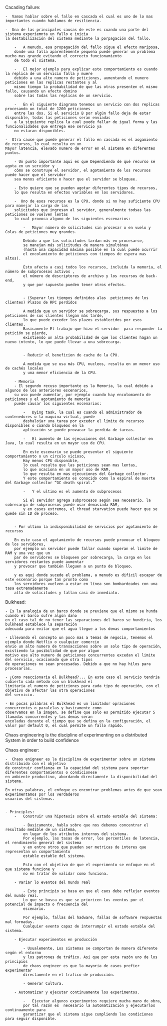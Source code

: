 
Cacading failure:

    -  Vamos hablar sobre el fallo en cascada el cual es uno de lo mas importantes cuando hablamos de resiliencia.

    -  Una de las principales causas de este es cuando una parte del sistema experiemnta un fallo e inicia
    la destabilización del sistema mediante la porpagación del fallo.
    
        -   A menudo, esa propagación del fallo sigue el efecto mariposa, 
        donde una falla aparentemente pequeña puede generar un problema mucho mas grande evitando el correcto funcionamiento
        de todo el sistema.

        -   El mejor ejemplo para explicar este comportamiento es cuando la replica de un servicio falla y muere
        debido a una alto numero de peticiones, aumentando el numero peticiones en las replicas restantes y al 
        mismo tiempo la probabilidad de que las otras presenten el mismo fallo, causando un efecto domino
        sobre las todas las replicas de un servicio.

        -   En el siguiente diagrama tenemos un servicio con dos replicas procesando un total de 1200 peticiones 
        entre las dos. Si el servicio B por algún fallo deja de estar disponible, todas las peticiones seran enviadas
        a la siguiente replica la cual puede fallar de igual forma y las funcionalidades que entrega ese servicio ya
        no estaran disponibles.

    -  Otra cause que puede generar el fallo en cascada es el aogamiento de recursos, lo cual resulta en un
    Mayor latencia, elevado numero de error en el sistema en diferentes puntos.

        - Un punto importante aqui es que Dependiendo de qué recurso se agota en un servidor y 
        cómo se construye el servidor, el agotamiento de los recursos puede hacer que el servidor 
        sea menos eficiente o hacer que el servidor se bloquee.

        - Esto quiere que se pueden agotar diferentes tipos de recursos, 
        lo que resulta en efectos variables en los servidores.

        -  Uno de esos recursos es la CPU, donde si no hay suficiente CPU para manejar la carga de las
        solicitudes que ingresan al servidor, generalmente todsas las peticiones se vuelven lentas
        lo cual provoca alguno de los siguientes escenarios:

            -   Mayor número de solicitudes sin procesar o en vuelo y Colas de peticiones muy grandes.

            Debido a que las solicitudes tardan más en procesarse, 
            se manejan más solicitudes de manera simultánea 
            (hasta una capacidad máxima posible en la cual puede ocurrir 
            el encolamiento de peticiones con tiempos de espera mas altos). 

            Esto afecta a casi todos los recursos, incluida la memoria, el número de subprocesos activos , 
            el número de descriptores de archivo y los recursos de back-end, 
            y que por supuesto pueden tener otros efectos.


            - (Superar los tiempos definidos alas  peticiones de los clientes) Plazos de RPC perdidos 

            A medida que un servidor se sobrecarga, sus respuestas a los peticiones de sus clientes llegan más tarde, 
            lo que puede exceder los plazos establecidos por esos clientes. 
            Basicamente El trabajo que hizo el servidor  para responder la petición se pierde,
            existiendo un alta probabilidad de que los clientes hagan un nuevo intento, lo que puede llevar a una sobrecarga.

    
            - Reducir el beneficion de cache de la CPU.

            A medida que se usa más CPU, nucleos, resulta en un menor uso de cachés locales 
            y una menor eficiencia de la CPU.

        - Memoria
        - El segundo recuso importante es la Memoria, la cual debido a algunos de los anteriores escenarios,
        su uso puede aumentar, por ejemplo cuando hay encolomaento de peticiones y el agotamiento de memoria
        puede causar los siguientes escenarios:

            -   Dying task, la cual es cuando el administrador de contenedores o la maquina virtual, puede
            deshalojar una tarea por exceder el limite de recursos disponibles o cuando bloqueos en la
            aplicación se puede provacar la perdida de tareas.

            -   El aumento de las ejecuciones del Garbage collector en Java, lo cual resulta en un mayor uso de CPU.

            En este escenario se puede presentar el siguiente comportamiento o un circulo vicioso, 
            Hay menos CPU disponible, 
            lo cual resulta que las peticiones sean mas lentas, 
            lo que ocaciona en un mayor uso de RAM,
            lo que resulta en mas ejecuciones del Garbage collector.
            Y este comportamiento es conocido como la espiral de muerte del Garbage collector “GC death spiral.”

            -   Y el ultimo es el aumento de subprocesos

            Si el servidor agrega subprocesos según sea necesario, la sobrecarga de subprocesos puede usar demasiada RAM,
            y en casos extremos, el thread starvation puede hacer que se quede sin ID de proceso.


        - Por ultimo la indisponibilidad de servicios por agotamiento de recursos

        En este caso el agotamiento de recursos puede provocar el bloqueo de los servidores, 
        por ejemplo un servidor puede fallar cuando superan el limite de RAM y una vez que un 
        par de servidores se bloqueen por sobrecarga, la carga en los servidores restantes puede aumentar
        y provocar que también lleguen a un punto de bloqueo.
        
        y es aqui donde sucede el problema, a menudo es difícil escapar de este escenario porque tan pronto como 
        los servidores vuelven a estar en línea son bombardeados con una tasa extremadamente 
        alta de solicitudes y fallan casi de inmediato.


Bulkhead:

    - Es la analogia de un barco donde se previene que el mismo se hunda cuando el barco sufre algún daño
    en el caso tal de no tener las separaciones del barco se hundiria, los bulkhead establece la separación
    adecuada para evitar que el agua llegue a los demas comportamientos

    - Lllevando el concepto un poco mas a temas de negocio, tenemos el ejemplo donde Netflix o cualquier comercio
    envio un alto numero de transacciones sobre un solo tipo de operación, existiendo la posibilidad de que por algun 
    motivo ese alto numero de peticiones concurrentes excedan el limite del servicio, ocacionado que otra tipos
    de operaciones no sean procesadas. Debido a que no hay hilos para procesarlas.

    - ¿Como reaccionaria el Bulkhead?... En este caso el servicio tendria cubierto cada método con un blukhead el
    limitaria el numero de peticiones para cada tipo de operación, con el objetivo de afectar las otra operaciones
    del servicio.

    - En pocas palabras el Bulkhead es un limitador opraciones concurrentes o paralelas y basicamente como 
    observamos en la imagen, se define que solo es permitido ejecutar 5 llamadas concurrentes y las demas seran 
    encoladas durante el tiempo que se defina en la configuración, el valor por default 0, el cual permite un fallo rapido.



Chaos engineering is the discipline of experimenting on a distributed System in order to build confidence 

Chaos engineer:

    -  Chaos enigneer es la disciplina de experimentar sobre un sistema distribuido con el objetivo 
    de construir confianza en la capacidad del sistema para soportar diferentes comportamientos o condicionese
    en ambiente productivo, abordando directamente la disponibilidad del sistema.

    En otras palabras, el enfoque es encontrar problemas antes de que sean experimentamos por los verdaderos 
    usuarios del sistemas.


    - Principles:
        -   Construir una hipotesis sobre el estado estable del sistema:
            
            - Basicamente, habla sobre que nos debemos concentrar el resultado medible de un sistema,
            en lugar de los atributos internos del sistema.
            Por ejemplo, las tasas de error, los percentiles de latencia, el rendimiento general del sistema
            y en entre otros que pueden ser metricas de interes que representan un comportamiento
            estable estable del sistema.

            Esto con el objetivo de que el experimento se enfoque en el que sistema funcione y
            no en tratar de validar como funciona.

        - Variar lo eventos del mundo real

            - Este principio se basa en que el caos debe reflejar eventos del mundo real.
            Lo que se busca es que se prioricen los eventos por el potencial de impacto o frecuencia del 
            escenario.

            Por ejemplo, fallas del hadware, fallas de software respuestas mal formadas.
            Cualquier evento capaz de interrumpir el estado estable del sistema.

        - Ejecutar experimentos en producción

            - Usualemente, Los sistemas se comportan de manera diferente según el entorno 
            y los patrones de tráfico. Asi que por esta razón uno de los principios
            de chaos engineer es que la mayoria de casos prefier experimentar 
            directamente en el trafico de producción.

            - Generar Cultura.

        - Automatizar y ejecutar continuamente los experimentos.

            -   Ejecutar algunos experimentos requiere mucha mano de obra,
            por tal razón es  necesario la automatización y ejecutarlos continuamente para
            garantizar que el sistema sigue cumpliendo las condiciones para seguir disponible.
